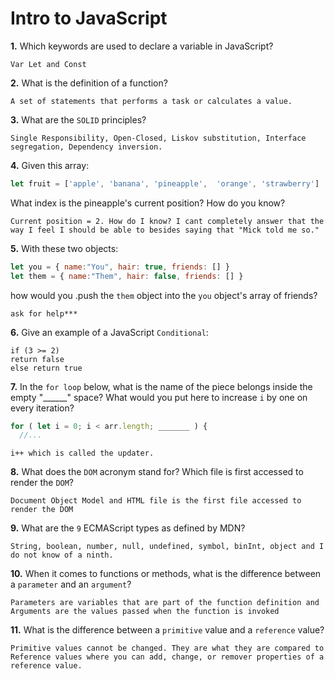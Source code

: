 # Intro to JavaScript

**1.** Which keywords are used to declare a variable in JavaScript?
<!-- enter you answer in the space below -->
```
Var Let and Const
```
**2.** What is the definition of a function?
<!-- enter you answer in the space below -->
```
A set of statements that performs a task or calculates a value.
```
**3.** What are the `SOLID` principles?
<!-- enter you answer in the space below -->
```
Single Responsibility, Open-Closed, Liskov substitution, Interface segregation, Dependency inversion.
```
**4.** Given this array: 
```js
let fruit = ['apple', 'banana', 'pineapple',  'orange', 'strawberry']
``` 
What index is the pineapple's current position? How do you know?
<!-- enter you answer in the space below -->
```
Current position = 2. How do I know? I cant completely answer that the way I feel I should be able to besides saying that "Mick told me so."
```
**5.** With these two objects: 
```js
let you = { name:"You", hair: true, friends: [] }
let them = { name:"Them", hair: false, friends: [] }
```
how would you .push the `them` object into the `you` object's array of friends?
<!-- enter you answer in the space below -->
```
ask for help***
```

**6.** Give an example of a JavaScript `Conditional`:
<!-- enter you answer in the space below -->
```
if (3 >= 2)
return false
else return true
```
**7.** In the `for loop` below, what is the name of the piece belongs inside the empty "______" space? What would you put here to increase `i` by one on every iteration?
```js
for ( let i = 0; i < arr.length; _______ ) {
  //...
```
<!-- enter you answer in the space below -->
```
i++ which is called the updater.
```
**8.** What does the `DOM` acronym stand for? Which file is first accessed to render the `DOM`?
<!-- enter you answer in the space below -->
```
Document Object Model and HTML file is the first file accessed to render the DOM
```

**9.** What are the `9` ECMAScript types as defined by MDN?
<!-- enter you answer in the space below -->
```
String, boolean, number, null, undefined, symbol, binInt, object and I do not know of a ninth. 
```
**10.** When it comes to functions or methods, what is the difference between a `parameter` and an `argument`?
<!-- enter you answer in the space below -->
```
Parameters are variables that are part of the function definition and Arguments are the values passed when the function is invoked
```
**11.** What is the difference between a `primitive` value and a `reference` value?
<!-- enter you answer in the space below -->
```
Primitive values cannot be changed. They are what they are compared to Reference values where you can add, change, or remover properties of a reference value.
```